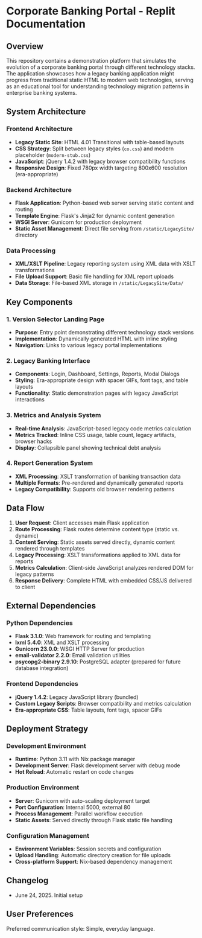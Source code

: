 # Corporate Banking Portal - Replit Documentation

## Overview

This repository contains a demonstration platform that simulates the evolution of a corporate banking portal through different technology stacks. The application showcases how a legacy banking application might progress from traditional static HTML to modern web technologies, serving as an educational tool for understanding technology migration patterns in enterprise banking systems.

## System Architecture

### Frontend Architecture
- **Legacy Static Site**: HTML 4.01 Transitional with table-based layouts
- **CSS Strategy**: Split between legacy styles (`co.css`) and modern placeholder (`modern-stub.css`)
- **JavaScript**: jQuery 1.4.2 with legacy browser compatibility functions
- **Responsive Design**: Fixed 780px width targeting 800x600 resolution (era-appropriate)

### Backend Architecture
- **Flask Application**: Python-based web server serving static content and routing
- **Template Engine**: Flask's Jinja2 for dynamic content generation
- **WSGI Server**: Gunicorn for production deployment
- **Static Asset Management**: Direct file serving from `/static/LegacySite/` directory

### Data Processing
- **XML/XSLT Pipeline**: Legacy reporting system using XML data with XSLT transformations
- **File Upload Support**: Basic file handling for XML report uploads
- **Data Storage**: File-based XML storage in `/static/LegacySite/Data/`

## Key Components

### 1. Version Selector Landing Page
- **Purpose**: Entry point demonstrating different technology stack versions
- **Implementation**: Dynamically generated HTML with inline styling
- **Navigation**: Links to various legacy portal implementations

### 2. Legacy Banking Interface
- **Components**: Login, Dashboard, Settings, Reports, Modal Dialogs
- **Styling**: Era-appropriate design with spacer GIFs, font tags, and table layouts
- **Functionality**: Static demonstration pages with legacy JavaScript interactions

### 3. Metrics and Analysis System
- **Real-time Analysis**: JavaScript-based legacy code metrics calculation
- **Metrics Tracked**: Inline CSS usage, table count, legacy artifacts, browser hacks
- **Display**: Collapsible panel showing technical debt analysis

### 4. Report Generation System
- **XML Processing**: XSLT transformation of banking transaction data
- **Multiple Formats**: Pre-rendered and dynamically generated reports
- **Legacy Compatibility**: Supports old browser rendering patterns

## Data Flow

1. **User Request**: Client accesses main Flask application
2. **Route Processing**: Flask routes determine content type (static vs. dynamic)
3. **Content Serving**: Static assets served directly, dynamic content rendered through templates
4. **Legacy Processing**: XSLT transformations applied to XML data for reports
5. **Metrics Calculation**: Client-side JavaScript analyzes rendered DOM for legacy patterns
6. **Response Delivery**: Complete HTML with embedded CSS/JS delivered to client

## External Dependencies

### Python Dependencies
- **Flask 3.1.0**: Web framework for routing and templating
- **lxml 5.4.0**: XML and XSLT processing
- **Gunicorn 23.0.0**: WSGI HTTP Server for production
- **email-validator 2.2.0**: Email validation utilities
- **psycopg2-binary 2.9.10**: PostgreSQL adapter (prepared for future database integration)

### Frontend Dependencies
- **jQuery 1.4.2**: Legacy JavaScript library (bundled)
- **Custom Legacy Scripts**: Browser compatibility and metrics calculation
- **Era-appropriate CSS**: Table layouts, font tags, spacer GIFs

## Deployment Strategy

### Development Environment
- **Runtime**: Python 3.11 with Nix package manager
- **Development Server**: Flask development server with debug mode
- **Hot Reload**: Automatic restart on code changes

### Production Environment
- **Server**: Gunicorn with auto-scaling deployment target
- **Port Configuration**: Internal 5000, external 80
- **Process Management**: Parallel workflow execution
- **Static Assets**: Served directly through Flask static file handling

### Configuration Management
- **Environment Variables**: Session secrets and configuration
- **Upload Handling**: Automatic directory creation for file uploads
- **Cross-platform Support**: Nix-based dependency management

## Changelog

- June 24, 2025. Initial setup

## User Preferences

Preferred communication style: Simple, everyday language.